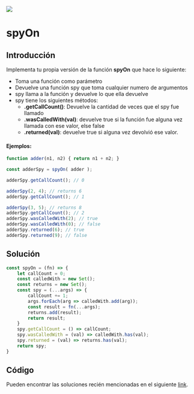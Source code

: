 


<p>
        <img src='https://static.wixstatic.com/media/85087f_0d84cbeaeb824fca8f7ff18d7c9eaafd~mv2.png/v1/fill/w_160,h_30,al_c,q_85,usm_0.66_1.00_0.01/Logo_completo_Color_1PNG.webp' </img>
</p>


# spyOn
## Introducción
Implementa tu propia versión de la función **spyOn** que hace lo siguiente:
- Toma una función como parámetro
- Devuelve una función spy que toma cualquier numero de argumentos
- spy llama a la función y devuelve lo que ella devuelve
- spy tiene los siguientes métodos:
    - **.getCallCount()**: Devuelve la cantidad de veces que el spy fue llamado
    - **.wasCalledWith(val)**: devuelve true si la función fue alguna vez llamada con ese valor, else false
    - **.returned(val)**: devuelve true si alguna vez devolvió ese valor.

#### Ejemplos:
```javascript
function adder(n1, n2) { return n1 + n2; }

const adderSpy = spyOn( adder );

adderSpy.getCallCount(); // 0

adderSpy(2, 4); // returns 6
adderSpy.getCallCount(); // 1

adderSpy(3, 5); // returns 8
adderSpy.getCallCount(); // 2
adderSpy.wasCalledWith(2); // true
adderSpy.wasCalledWith(0); // false
adderSpy.returned(6); // true
adderSpy.returned(9); // false
```

## Solución
```javascript
const spyOn = (fn) => {
    let callCount = 0;
    const calledWith = new Set();
    const returns = new Set();
    const spy = (...args) => {
        callCount += 1;
        args.forEach(arg => calledWith.add(arg));
        const result = fn(...args);
        returns.add(result);
        return result;
    }
    spy.getCallCount = () => callCount;
    spy.wasCalledWith = (val) => calledWith.has(val);
    spy.returned = (val) => returns.has(val);
    return spy;
}
```

## Código
Pueden encontrar las soluciones recién mencionadas en el siguiente [link](https://repl.it/KUom).
